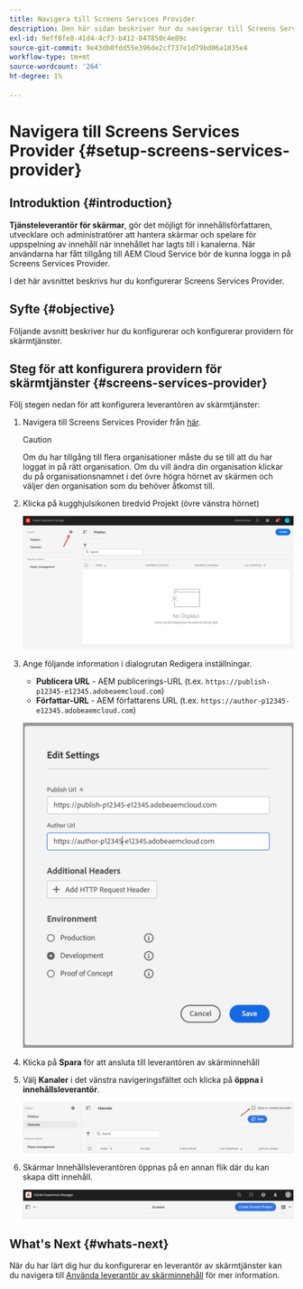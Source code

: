 ```yaml
---
title: Navigera till Screens Services Provider
description: Den här sidan beskriver hur du navigerar till Screens Services Provider.
exl-id: 9eff6fe8-41d4-4cf3-b412-847850c4e09c
source-git-commit: 9e43db0fdd55e396de2cf737e1d79bd06a1835e4
workflow-type: tm+mt
source-wordcount: '264'
ht-degree: 1%

---
```


# Navigera till Screens Services Provider {#setup-screens-services-provider}

## Introduktion {#introduction}

**Tjänsteleverantör för skärmar**, gör det möjligt för innehållsförfattaren, utvecklare och administratörer att hantera skärmar och spelare för uppspelning av innehåll när innehållet har lagts till i kanalerna. När användarna har fått tillgång till AEM Cloud Service bör de kunna logga in på Screens Services Provider.

I det här avsnittet beskrivs hur du konfigurerar Screens Services Provider.


## Syfte {#objective}

Följande avsnitt beskriver hur du konfigurerar och konfigurerar providern för skärmtjänster.

## Steg för att konfigurera providern för skärmtjänster {#screens-services-provider}

Följ stegen nedan för att konfigurera leverantören av skärmtjänster:

1. Navigera till Screens Services Provider från [här](https://experience.adobe.com/screens).

   >[!CAUTION]
   >Om du har tillgång till flera organisationer måste du se till att du har loggat in på rätt organisation. Om du vill ändra din organisation klickar du på organisationsnamnet i det övre högra hörnet av skärmen och väljer den organisation som du behöver åtkomst till.

2. Klicka på kugghjulsikonen bredvid Projekt (övre vänstra hörnet)

   ![bild](/help/screens-cloud/assets/configure/configure-screens0.png)

3. Ange följande information i dialogrutan Redigera inställningar.
   * **Publicera URL** - AEM publicerings-URL (t.ex. `https://publish-p12345-e12345.adobeaemcloud.com`)
   * **Författar-URL** - AEM författarens URL (t.ex. `https://author-p12345-e12345.adobeaemcloud.com`)

   ![bild](/help/screens-cloud/assets/configure/configure-screens4.png)

4. Klicka på **Spara** för att ansluta till leverantören av skärminnehåll

5. Välj **Kanaler** i det vänstra navigeringsfältet och klicka på **öppna i innehållsleverantör**.

   ![bild](/help/screens-cloud/assets/configure/configure-screens1.png)

6. Skärmar Innehållsleverantören öppnas på en annan flik där du kan skapa ditt innehåll.

   ![bild](/help/screens-cloud/assets/configure/configure-screens2.png)

## What&#39;s Next {#whats-next}

När du har lärt dig hur du konfigurerar en leverantör av skärmtjänster kan du navigera till [Använda leverantör av skärminnehåll](https://experienceleague.adobe.com/docs/experience-manager-cloud-service/screens-as-cloud-service/configure-screens-cloud/using-screens-content-provider.html?lang=end) för mer information.
